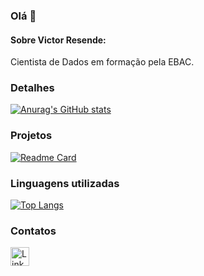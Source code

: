 ### Olá 👋

#### Sobre Victor Resende:
Cientista de Dados em formação pela EBAC.


### Detalhes

[![Anurag's GitHub stats](https://github-readme-stats.vercel.app/api?username=VHResende&show_icons=true&theme=dark)](https://github.com/anuraghazra/github-readme-stats)

### Projetos

[![Readme Card](https://github-readme-stats.vercel.app/api/pin/?username=VHRESENDE.github.io&theme=dark)](https://github.com/VHResende/Projeto-2_Previsao-de-Renda)


### Linguagens utilizadas

[![Top Langs](https://github-readme-stats.vercel.app/api/top-langs/?username=VHResende&layout=compact)](https://github.com/anuraghazra/github-readme-stats)

### Contatos

[<img src='https://img.shields.io/badge/LinkedIn-0077B5?style=for-the-badge&logo=linkedin&logoColor=white' alt='Linkedin' height='30'>](https://www.linkedin.com/in/victor-resende-701370279/)
